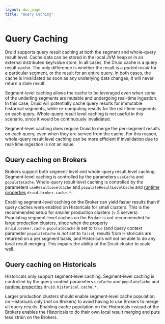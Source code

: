 ```yaml
---
layout: doc_page
title: "Query Caching"
---
```


<!--
  ~ Licensed to the Apache Software Foundation (ASF) under one
  ~ or more contributor license agreements.  See the NOTICE file
  ~ distributed with this work for additional information
  ~ regarding copyright ownership.  The ASF licenses this file
  ~ to you under the Apache License, Version 2.0 (the
  ~ "License"); you may not use this file except in compliance
  ~ with the License.  You may obtain a copy of the License at
  ~
  ~   http://www.apache.org/licenses/LICENSE-2.0
  ~
  ~ Unless required by applicable law or agreed to in writing,
  ~ software distributed under the License is distributed on an
  ~ "AS IS" BASIS, WITHOUT WARRANTIES OR CONDITIONS OF ANY
  ~ KIND, either express or implied.  See the License for the
  ~ specific language governing permissions and limitations
  ~ under the License.
  -->

# Query Caching

Druid supports query result caching at both the segment and whole-query result level. Cache data can be stored in the
local JVM heap or in an external distributed key/value store. In all cases, the Druid cache is a query result cache.
The only difference is whether the result is a _partial result_ for a particular segment, or the result for an entire
query. In both cases, the cache is invalidated as soon as any underlying data changes; it will never return a stale
result.

Segment-level caching allows the cache to be leveraged even when some of the underling segments are mutable and
undergoing real-time ingestion. In this case, Druid will potentially cache query results for immutable historical
segments, while re-computing results for the real-time segments on each query. Whole-query result level caching is not
useful in this scenario, since it would be continuously invalidated.

Segment-level caching does require Druid to merge the per-segment results on each query, even when they are served
from the cache. For this reason, whole-query result level caching can be more efficient if invalidation due to real-time
ingestion is not an issue.

## Query caching on Brokers

Brokers support both segment-level and whole-query result level caching. Segment-level caching is controlled by the
parameters `useCache` and `populateCache`. Whole-query result level caching is controlled by the parameters
`useResultLevelCache` and `populateResultLevelCache` and [runtime properties](../configuration/index.html)
`druid.broker.cache.*`..

Enabling segment-level caching on the Broker can yield faster results than if query caches were enabled on Historicals for small
clusters. This is the recommended setup for smaller production clusters (< 5 servers). Populating segment-level caches on
the Broker is _not_ recommended for large production clusters, since when the property `druid.broker.cache.populateCache` is
set to `true` (and query context parameter `populateCache` is _not_ set to `false`), results from Historicals are returned
on a per segment basis, and Historicals will not be able to do any local result merging. This impairs the ability of the
Druid cluster to scale well.

## Query caching on Historicals

Historicals only support segment-level caching. Segment-level caching is controlled by the query context
parameters `useCache` and `populateCache` and [runtime properties](../configuration/index.html)
`druid.historical.cache.*`.

Larger production clusters should enable segment-level cache population on Historicals only (not on Brokers) to avoid
having to use Brokers to merge all query results. Enabling cache population on the Historicals instead of the Brokers
enables the Historicals to do their own local result merging and puts less strain on the Brokers.
